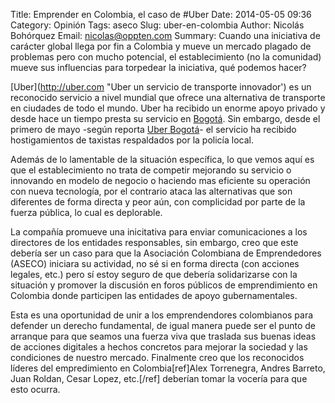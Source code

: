 Title: Emprender en Colombia, el caso de #Uber
Date: 2014-05-05 09:36
Category: Opinión
Tags: aseco
Slug: uber-en-colombia
Author: Nicolás Bohórquez
Email:  nicolas@oppten.com
Summary: Cuando una iniciativa de carácter global llega por fin a Colombia y mueve un mercado plagado de problemas pero con mucho potencial, el establecimiento (no la comunidad) mueve sus influencias para torpedear la iniciativa, qué podemos hacer?

[Uber](http://uber.com "Uber un servicio de transporte innovador') es un reconocido servicio a nivel mundial que ofrece una alternativa de transporte en ciudades de todo el mundo. Uber ha recibido un enorme apoyo privado y desde hace un tiempo presta su servicio en [Bogotá](https://www.uber.com/cities/bogota). Sin embargo, desde el primero de mayo -según reporta [Uber Bogotá](https://action.uber.org/bogota/)- el servicio ha recibido hostigamientos de taxistas respaldados por la policía local.

Además de lo lamentable de la situación específica, lo que vemos aquí es que el establecimiento no trata de competir mejorando su servicio o innovando en modelo de negocio o haciendo mas eficiente su operación con nueva tecnología, por el contrario ataca las alternativas que son diferentes de forma directa y peor aún, con complicidad por parte de la fuerza pública, lo cual es deplorable.

La compañía promueve una inicitativa para enviar comunicaciones a los directores de los entidades responsables, sin embargo, creo que este debería ser un caso para que la Asociación Colombiana de Emprendedores (ASECO) iniciara su actividad, no sé si en forma directa (con acciones legales, etc.) pero sí estoy seguro de que debería solidarizarse con la situación y promover la discusión en foros públicos de emprendimiento en Colombia donde participen las entidades de apoyo gubernamentales.

Esta es una oportunidad de unir a los emprendendores colombianos para defender un derecho fundamental, de igual manera puede ser el punto de arranque para que seamos una fuerza viva que traslada sus buenas ideas de acciones digitales a hechos concretos para mejorar la sociedad y las condiciones de nuestro mercado. Finalmente creo que los reconocidos líderes del empredimiento en Colombia[ref]Alex Torrenegra, Andres Barreto, Juan Roldan, Cesar Lopez, etc.[/ref] deberían tomar la vocería para que esto ocurra.

